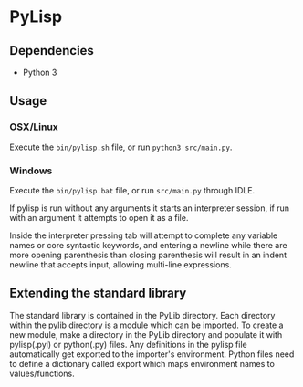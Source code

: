 # PyLisp
## Dependencies
* Python 3

## Usage
### OSX/Linux
Execute the `bin/pylisp.sh` file, or run `python3 src/main.py`.

### Windows
Execute the `bin/pylisp.bat` file, or run `src/main.py` through IDLE.

If pylisp is run without any arguments it starts an interpreter session, if run with an argument it attempts to open it as a file.

Inside the interpreter pressing tab will attempt to complete any variable names or core syntactic keywords, and entering a newline while there are more opening parenthesis than closing parenthesis will result in an indent newline that accepts input, allowing multi-line expressions.

## Extending the standard library
The standard library is contained in the PyLib directory. Each directory within the pylib directory is a module which can be imported. To create a new module, make a directory in the PyLib directory and populate it with pylisp(.pyl) or python(.py) files. Any definitions in the pylisp file automatically get exported to the importer's environment. Python files need to define a dictionary called export which maps environment names to values/functions.
